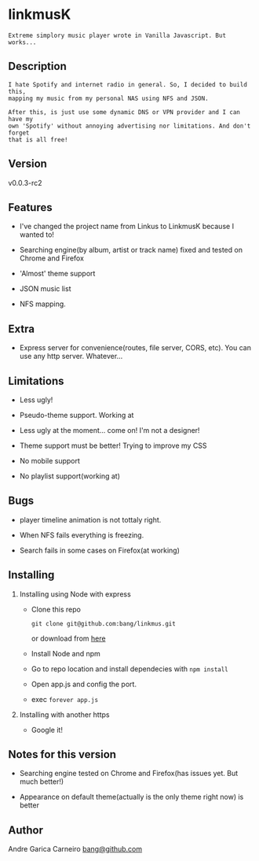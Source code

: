 # linkmusK
	Extreme simplory music player wrote in Vanilla Javascript. But works... 

## Description

	I hate Spotify and internet radio in general. So, I decided to build this, 
	mapping my music from my personal NAS using NFS and JSON.

	After this, is just use some dynamic DNS or VPN provider and I can have my 
	own 'Spotify' without annoying advertising nor limitations. And don't forget 
	that is all free!
	
## Version

v0.0.3-rc2

## Features

* I've changed the project name from Linkus to LinkmusK because I wanted to!

* Searching engine(by album, artist or track name) fixed and tested on Chrome and Firefox

* 'Almost' theme support

* JSON music list

* NFS mapping. 

## Extra

* Express server for convenience(routes, file server, CORS, etc). You can use any http server. Whatever...


## Limitations

* Less ugly!

* Pseudo-theme support. Working at

* Less ugly at the moment... come on! I'm not a designer!

* Theme support must be better! Trying to improve my CSS

* No mobile support

* No playlist support(working at)

## Bugs

* player timeline animation is not tottaly right.

* When NFS fails everything is freezing. 

* Search fails in some cases on Firefox(at working)

## Installing


1. Installing using Node with express

	* Clone this repo
		
		`git clone git@github.com:bang/linkmus.git`

		or download from [here](https://github.com/bang/linkmus/archive/master.zip)

	* Install Node and npm

	* Go to repo location and install dependecies with `npm install`

	* Open app.js and config the port. 

	* exec `forever app.js`


2. Installing with another https

	* Google it!

	 
## Notes for this version

* Searching engine tested on Chrome and Firefox(has issues yet. But much better!)

* Appearance on default theme(actually is the only theme right now) is better


## Author

Andre Garica Carneiro bang@github.com





